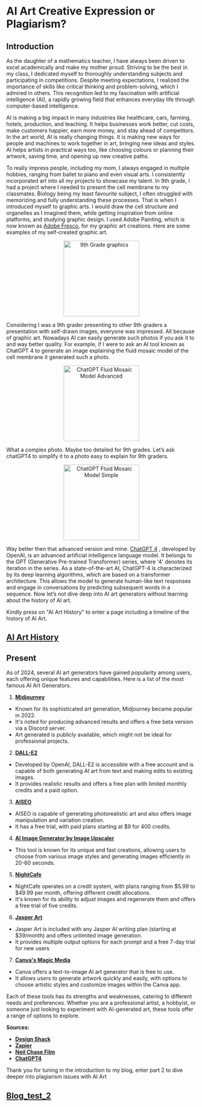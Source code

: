 # AI Art Creative Expression or Plagiarism?

## Introduction

As the daughter of a mathematics teacher, I have always been driven to excel academically and make my mother proud. Striving to be the best in my class, I dedicated myself to thoroughly understanding subjects and participating in competitions. Despite meeting expectations, I realized the importance of skills like critical thinking and problem-solving, which I admired in others. This recognition led to my fascination with artificial intelligence (AI), a rapidly growing field that enhances everyday life through computer-based intelligence. 

AI is making a big impact in many industries like healthcare, cars, farming, hotels, production, and teaching. It helps businesses work better, cut costs, make customers happier, earn more money, and stay ahead of competitors. In the art world, AI is really changing things. It is making new ways for people and machines to work together in art, bringing new ideas and styles. AI helps artists in practical ways too, like choosing colours or planning their artwork, saving time, and opening up new creative paths.

To really impress people, including my mom, I always engaged in multiple hobbies, ranging from ballet to piano and even visual arts. I consistently incorporated art into all my projects to showcase my talent. In 9th grade, I had a project where I needed to present the cell membrane to my classmates. Biology being my least favourite subject, I often struggled with memorizing and fully understanding these processes. That is when I introduced myself to graphic arts. I would draw the cell structure and organelles as I imagined them, while getting inspiration from online platforms, and studying graphic design. I used Adobe Painting, which is now known as [Adobe Fresco](https://helpx.adobe.com/fresco/using/what-is-adobe-fresco.html), for my graphic art creations. Here are some examples of my self-created graphic art.


<div align="center">
  <img src="![image (5)](https://github.com/Khadija-mahmoud/ai_art_plagiarism_post/assets/150390985/cab69476-a207-4a8b-ad72-87b65fdbe39d)l" alt="9th Grade graphics" width="200" height="200">
</div>

Considering I was a 9th grader presenting to other 9th graders a presentation with self-drawn images, everyone was impressed. All because of graphic art. Nowadays AI can easily generate such photos if you ask it to and way better quality. For example, if I were to ask an AI tool known as ChatGPT 4 to generate an image explaining the fluid mosaic model of the cell membrane it generated such a photo.

<div align="center">
  <img src="![image](https://github.com/Khadija-mahmoud/ai_art_plagiarism_post/assets/150390985/b3c23436-d1ac-40b4-b24d-b891565a39a0)" alt="ChatGPT Fluid Mosaic Model Advanced" width="200" height="200">
</div>

What a complex photo. Maybe too detailed for 9th grades. Let’s ask chatGPT4 to simplify it to a photo easy to explain for 9th graders. 

<div align="center">
  <img src="![image](https://github.com/Khadija-mahmoud/ai_art_plagiarism_post/assets/150390985/c1468988-4aa0-4c8f-a1e2-c783b78a945b)" alt="ChatGPT Fluid Mosaic Model Simple" width="200" height="200">
</div>

Way better then that advanced version and mine. [ChatGPT 4]((https://openai.com/blog/chatgpt)) , developed by OpenAI, is an advanced artificial intelligence language model. It belongs to the GPT (Generative Pre-trained Transformer) series, where '4' denotes its iteration in the series. As a state-of-the-art AI, ChatGPT-4 is characterized by its deep learning algorithms, which are based on a transformer architecture. This allows the model to generate human-like text responses and engage in conversations by predicting subsequent words in a sequence. Now let’s not dive deep into AI art generators without learning about the history of AI art. 

Kindly press on "AI Art History" to enter a page including a timeline of the history of AI Art.

## [AI Art History]((https://khadija-mahmoud.github.io/AI_Art_Timeline/)https://khadija-mahmoud.github.io/AI_Art_Timeline/)

## Present
As of 2024, several AI art generators have gained popularity among users, each offering unique features and capabilities. Here is a list of the most famous AI Art Generators.

1. __[Midjourney](https://www.midjourney.com/home?callbackUrl=%2Fexplore)__
  * Known for its sophisticated art generation, Midjourney became popular in 2022.
  * It's noted for producing advanced results and offers a free beta version via a Discord server.
  * Art generated is publicly available, which might not be ideal for professional projects.
2.  __[DALL-E2](https://openai.com/dall-e-2)__
  * Developed by OpenAI, DALL-E2 is accessible with a free account and is capable of both generating AI art from text and making edits to existing images.
  *  It provides realistic results and offers a free plan with limited monthly credits and a paid option.
3. __[AISEO](https://aiseo.ai/)__
  * AISEO is capable of generating photorealistic art and also offers image manipulation and variation creation.
  * It has a free trial, with paid plans starting at $9 for 400 credits.
4. __[AI Image Generator by Image Upscaler](https://imageupscaler.com/ai-image-generator/)__
  * This tool is known for its unique and fast creations, allowing users to choose from various image styles and generating images efficiently in 20-60 seconds.
5. __[NightCafe](https://creator.nightcafe.studio/)__
  * NightCafe operates on a credit system, with plans ranging from $5.99 to $49.99 per month, offering different credit allocations.
  * It's known for its ability to adjust images and regenerate them and offers a free trial of five credits.
6. __[Jasper Art](https://www.jasper.ai/art?_from=ads&fp_sid=1-g-Cj0KCQiAtOmsBhCnARIsAGPa5yaJ8VfRITHZwVQbAfXUlsEwffFkX7h6uL2DHfEWdSDJT7LfdqC_LwgaAn59EALw_wcB&gad_source=1)__
  * Jasper Art is included with any Jasper AI writing plan (starting at $39/month) and offers unlimited image generation.
  * It provides multiple output options for each prompt and a free 7-day trial for new users
7. __[Canva's Magic Media](https://www.canva.com/apps/generate_image/magic-media)__
  * Canva offers a text-to-image AI art generator that is free to use.
  * It allows users to generate artwork quickly and easily, with options to choose artistic styles and customize images within the Canva app.

Each of these tools has its strengths and weaknesses, catering to different needs and preferences. Whether you are a professional artist, a hobbyist, or someone just looking to experiment with AI-generated art, these tools offer a range of options to explore.

__Sources:__
* __[Design Shack](https://www.designshack.net)__
* __[Zapier](https://zapier.com/)__
* __[Neil Chase Film](https://neilchasefilm.com/)__
* __[ChatGPT4](https://openai.com/gpt-4)__

Thank you for tuning in the introduction to my blog, enter part 2 to dive deeper into plagiarism issues with AI Art
 ## [Blog_test_2](blog.2.test.md) 
